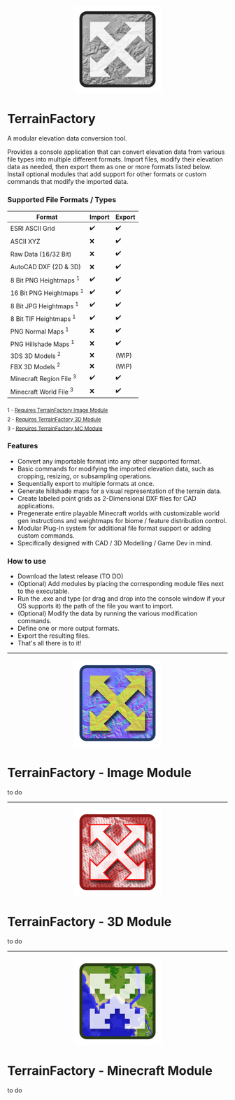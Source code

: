 <p align="center">
  <img width="200" alt="Logo" src="images/logo_base.png">
</p>

# TerrainFactory

A modular elevation data conversion tool.

Provides a console application that can convert elevation data from various file types into multiple different formats. Import files, modify their elevation data as needed, then export them as one or more formats listed below. Install optional modules that add support for other formats or custom commands that modify the imported data.

### Supported File Formats / Types

| Format                             | Import             | Export             |
| ---------------------------------- | ------------------ | ------------------ |
| ESRI ASCII Grid                    | :heavy_check_mark: | :heavy_check_mark: |
| ASCII XYZ                          | :x:                | :heavy_check_mark: |
| Raw Data (16/32 Bit)               | :x:                | :heavy_check_mark: |
| AutoCAD DXF (2D & 3D)              | :x:                | :heavy_check_mark: |
| 8 Bit PNG Heightmaps <sup>1</sup>  | :heavy_check_mark: | :heavy_check_mark: |
| 16 Bit PNG Heightmaps <sup>1</sup> | :heavy_check_mark: | :heavy_check_mark: |
| 8 Bit JPG Heightmaps <sup>1</sup>  | :heavy_check_mark: | :heavy_check_mark: |
| 8 Bit TIF Heightmaps <sup>1</sup>  | :heavy_check_mark: | :heavy_check_mark: |
| PNG Normal Maps <sup>1</sup>       | :x:                | :heavy_check_mark: |
| PNG Hillshade Maps <sup>1</sup>    | :x:                | :heavy_check_mark: |
| 3DS 3D Models <sup>2</sup>         | :x:                | (WIP)              |
| FBX 3D Models <sup>2</sup>         | :x:                | (WIP)              |
| Minecraft Region File <sup>3</sup> | :heavy_check_mark: | :heavy_check_mark: |
| Minecraft World File <sup>3</sup>  | :x:                | :heavy_check_mark: |

<sub>1 - [Requires TerrainFactory Image Module](#heightmap-converter---image-module)</sub><br/>
<sub>2 - [Requires TerrainFactory 3D Module](#heightmap-converter---3d-module)</sub><br/>
<sub>3 - [Requires TerrainFactory MC Module](#heightmap-converter---minecraft-module)</sub><br/>

### Features

- Convert any importable format into any other supported format.
- Basic commands for modifying the imported elevation data, such as cropping, resizing, or subsampling operations.
- Sequentially export to multiple formats at once.
- Generate hillshade maps for a visual representation of the terrain data.
- Create labeled point grids as 2-Dimensional DXF files for CAD applications.
- Pregenerate entire playable Minecraft worlds with customizable world gen instructions and weightmaps for biome / feature distribution control.
- Modular Plug-In system for additional file format support or adding custom commands.
- Specifically designed with CAD / 3D Modelling / Game Dev in mind.

### How to use

- Download the latest release (TO DO)
- (Optional) Add modules by placing the corresponding module files next to the executable.
- Run the .exe and type (or drag and drop into the console window if your OS supports it) the path of the file you want to import.
- (Optional) Modify the data by running the various modification commands.
- Define one or more output formats.
- Export the resulting files.
- That's all there is to it!

---

<p align="center">
  <img width="200" alt="Logo" src="images/logo_img.png">
</p>

# TerrainFactory - Image Module

to do

---

<p align="center">
  <img width="200" alt="Logo" src="images/logo_3d.png">
</p>

# TerrainFactory - 3D Module

to do

---

<p align="center">
  <img width="200" alt="Logo" src="images/logo_mc.png">
</p>

# TerrainFactory - Minecraft Module

to do
